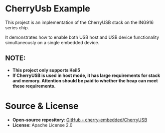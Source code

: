 # CherryUsb Example

This project is an implementation of the CherryUSB stack on the ING916 series chip.

It demonstrates how to enable both USB host and USB device functionality simultaneously
on a single embedded device.

## NOTE:

- **This project only supports Keil5**
- **If CherryUSB is used in host mode, it has large requirements for stack and memory. Attention should be paid to whether the heap can meet these requirements.**

# Source & License

- **Open-source repository**: [GitHub - cherry-embedded/CherryUSB](https://github.com/cherry-embedded/CherryUSB)
- **License**: Apache License 2.0